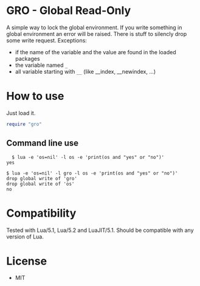 # GRO - Global Read-Only

A simple way to lock the global environment.
If you write something in global environment an error will be raised.
There is stuff to silencly drop some write request.
Exceptions:
 * if the name of the variable and the value are found in the loaded packages
 * the variable named `_`
 * all variable starting with `__` (like __index, __newindex, ...)

# How to use

Just load it.
```lua
require "gro"
```

## Command line use

```
  $ lua -e 'os=nil' -l os -e 'print(os and "yes" or "no")'
yes

$ lua -e 'os=nil' -l gro -l os -e 'print(os and "yes" or "no")'
drop global write of 'gro'
drop global write of 'os'
no
```

# Compatibility

Tested with Lua/5.1, Lua/5.2 and LuaJIT/5.1.
Should be compatible with any version of Lua.

# License

* MIT
